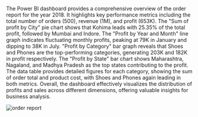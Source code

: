 The Power BI dashboard provides a comprehensive overview of the order report for the year 2018. It highlights key performance metrics including the total number of orders (500), revenue (1M), and profit (653K). The "Sum of profit by City" pie chart shows that Kohima leads with 25.35% of the total profit, followed by Mumbai and Indore. The "Profit by Year and Month" line graph indicates fluctuating monthly profits, peaking at 79K in January and dipping to 38K in July. "Profit by Category" bar graph reveals that Shoes and Phones are the top-performing categories, generating 203K and 182K in profit respectively. The "Profit by State" bar chart shows Maharashtra, Nagaland, and Madhya Pradesh as the top states contributing to the profit. The data table provides detailed figures for each category, showing the sum of order total and product cost, with Shoes and Phones again leading in both metrics. Overall, the dashboard effectively visualizes the distribution of profits and sales across different dimensions, offering valuable insights for business analysis.


![order report](https://github.com/user-attachments/assets/e909575b-6226-45e1-9af8-bf0799db09f5)
